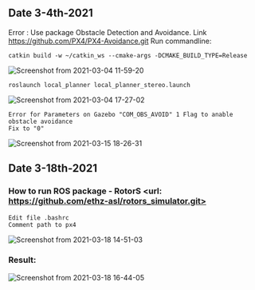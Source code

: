 ## Date 3-4th-2021

Error :  Use package Obstacle Detection and Avoidance. Link https://github.com/PX4/PX4-Avoidance.git <release v0.3.1>
Run commandline:
```shell
catkin build -w ~/catkin_ws --cmake-args -DCMAKE_BUILD_TYPE=Release
```
![Screenshot from 2021-03-04 11-59-20](https://user-images.githubusercontent.com/69444682/109951190-f72f8480-7d0f-11eb-96b4-9eae3581eb41.png)
```shell
roslaunch local_planner local_planner_stereo.launch
```
![Screenshot from 2021-03-04 17-27-02](https://user-images.githubusercontent.com/69444682/109951196-f860b180-7d0f-11eb-8a9f-236833ff5955.png)
```shell
Error for Parameters on Gazebo "COM_OBS_AVOID" 1 Flag to anable obstacle avoidance
Fix to "0"
```
![Screenshot from 2021-03-15 18-26-31](https://user-images.githubusercontent.com/69444682/111270988-2d033000-8663-11eb-8aac-93e05e66efa5.png)

## Date 3-18th-2021
### How to run ROS package - RotorS <url: https://github.com/ethz-asl/rotors_simulator.git>
```shell
Edit file .bashrc
Comment path to px4 
```
![Screenshot from 2021-03-18 14-51-03](https://user-images.githubusercontent.com/69444682/111590980-62418680-87f9-11eb-8a80-a72402c8dc83.png)
### Result:
![Screenshot from 2021-03-18 16-44-05](https://user-images.githubusercontent.com/69444682/111605811-2c0c0300-8809-11eb-8ac8-54f843a057cc.png)
